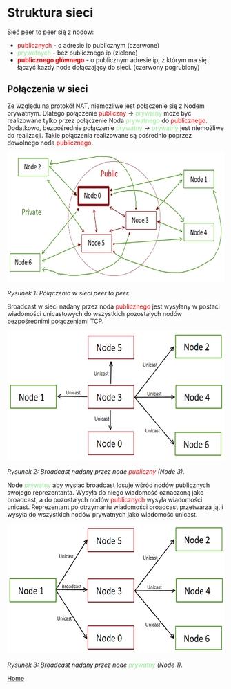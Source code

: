 # Struktura sieci

Sieć peer to peer się z nodów:
- <font color="red">publicznych</font> \- o adresie ip publicznym (czerwone)
- <font color="lightgreen">prywatnych</font> \- bez publicznego ip (zielone)
- **<font color="red">publicznego głównego</font>** \- o publicznym adresie ip, z którym ma się łączyć każdy node dołączający do sieci. (czerwony pogrubiony)

## Połączenia w sieci

Ze względu na protokół NAT, niemożliwe jest połączenie się z Nodem prywatnym. Dlatego połączenie <font color="red">publiczny</font> -> <font color="lightgreen">prywatny</font> może być realizowane tylko przez połączenie Noda <font color="lightgreen">prywatnego</font> do <font color="red">publicznego</font>. Dodatkowo, bezpośrednie połączenie <font color="lightgreen">prywatny</font> -> <font color="lightgreen">prywatny</font> jest niemożliwe do realizacji. Takie połączenia realizowane są pośrednio poprzez dowolnego noda <font color="red">publicznego</font>.

<img style="height:300px" src="./img/siec_p2p.PNG">

*Rysunek 1: Połączenia w sieci peer to peer.*

Broadcast w sieci nadany przez noda <font color="red">publicznego</font> jest wysyłany w postaci wiadomości unicastowych do wszystkich pozostałych nodów bezpośrednimi połączeniami TCP. 

<img style="height:300px" src="./img/broadcast_public.PNG">

*Rysunek 2: Broadcast nadany przez node <font color="red">publiczny</font> (Node 3).*

Node <font color="lightgreen">prywatny</font> aby wysłać broadcast losuje wśród nodów publicznych swojego reprezentanta. Wysyła do niego wiadomość oznaczoną jako broadcast, a do pozostałych nodów <font color="red">publicznych</font> wysyła wiadomości unicast. Reprezentant po otrzymaniu wiadomości broadcast przetwarza ją, i wysyła do wszystkich nodów prywatnych jako wiadomość unicast. 

<img style="height:300px" src="./img/broadcast_prywatny.PNG">

*Rysunek 3: Broadcast nadany przez node <font color="lightgreen">prywatny</font> (Node 1).*

[Home](./index.md)